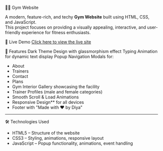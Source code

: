 🏋️‍♀️ Gym Website

A modern, feature-rich, and techy **Gym Website** built using HTML, CSS, and JavaScript.  
This project focuses on providing a visually appealing, interactive, and user-friendly experience for fitness enthusiasts.



🚀 Live Demo
[Click here to view the live site](https://diyaupneja12.github.io/gym-website/)  

🎯 Features
Dark Theme Design with glassmorphism effect
Typing Animation for dynamic text display
Popup Navigation Modals for:
  - About
  - Trainers
  - Contact
  - Plans
- Gym Interior Gallery showcasing the facility
- Trainer Profiles (male and female categories)
- Smooth Scroll & Load Animations
- Responsive Design** for all devices
- Footer with "Made with ❤️ by Diya"

---

 🛠️ Technologies Used
- HTML5 – Structure of the website
- CSS3 – Styling, animations, responsive layout
- JavaScript – Popup functionality, animations, event handling

